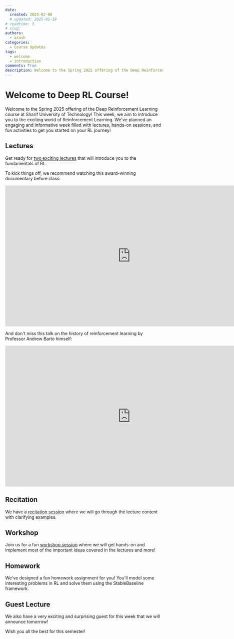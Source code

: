 ```yaml
---
date:
  created: 2025-02-08
  # updated: 2025-01-18 
# readtime: 5
# slug: 
authors:
  - arash
categories:
  - Course Updates
tags:
  - welcome
  - introduction
comments: True
description: Welcome to the Spring 2025 offering of the Deep Reinforcement Learning course at Sharif University of Technology! This week, we aim to introduce you to the exciting world of Reinforcement Learning. We've planned an engaging and informative week filled with lectures, hands-on sessions, and fun activities to get you started on your RL journey!
---
```


# Welcome to Deep RL Course!

Welcome to the Spring 2025 offering of the Deep Reinforcement Learning course at Sharif University of Technology! This week, we aim to introduce you to the exciting world of Reinforcement Learning. We've planned an engaging and informative week filled with lectures, hands-on sessions, and fun activities to get you started on your RL journey!

<!-- more -->

## Lectures

Get ready for [two exciting lectures](/lectures/week1) that will introduce you to the fundamentals of RL.

To kick things off, we recommend watching this award-winning documentary before class:

<iframe width="800" height="450" src="https://www.youtube.com/embed/WXuK6gekU1Y?si=PjbWsWcg4VGJruDK" title="YouTube video player" frameborder="0" allow="accelerometer; autoplay; clipboard-write; encrypted-media; gyroscope; picture-in-picture; web-share" referrerpolicy="strict-origin-when-cross-origin" allowfullscreen></iframe>

And don't miss this talk on the history of reinforcement learning by Professor Andrew Barto himself:

<iframe width="800" height="450" src="https://www.youtube.com/embed/-gQNM7rAWP0?si=2ghMI43nUJanlTPP" title="YouTube video player" frameborder="0" allow="accelerometer; autoplay; clipboard-write; encrypted-media; gyroscope; picture-in-picture; web-share" referrerpolicy="strict-origin-when-cross-origin" allowfullscreen></iframe>

## Recitation

We have a [recitation session](/recitations/week1/) where we will go through the lecture content with clarifying examples.

## Workshop

Join us for a fun [workshop session](/workshops/week1/) where we will get hands-on and implement most of the important ideas covered in the lectures and more!

## Homework

We've designed a fun homework assignment for you! You'll model some interesting problems in RL and solve them using the StableBaseline framework.

## Guest Lecture

We also have a very exciting and surprising guest for this week that we will announce tomorrow!

Wish you all the best for this semester!
